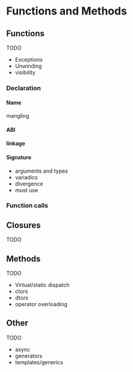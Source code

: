 # Functions and Methods

## Functions

TODO

* Exceptions
* Unwinding
* visibility

### Declaration

#### Name

mangling

#### ABI

#### linkage

#### Signature

* arguments and types
* variadics
* divergence
* must use

### Function calls

## Closures

TODO

## Methods

TODO

* Virtual/static dispatch
* ctors
* dtors
* operator overloading

## Other

TODO

* async
* generators
* templates/generics
